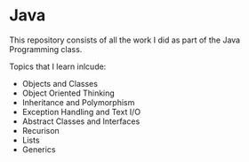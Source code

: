 # Java 

This repository consists of all the work I did as part of the Java Programming class.

Topics that I learn inlcude:
  - Objects and Classes
  - Object Oriented Thinking
  - Inheritance and Polymorphism
  - Exception Handling and Text I/O
  - Abstract Classes and Interfaces
  - Recurison
  - Lists
  - Generics
